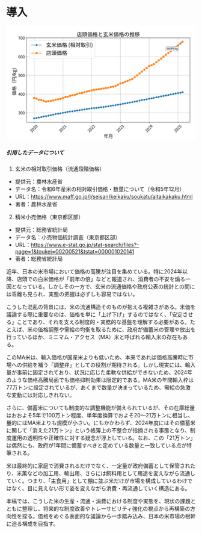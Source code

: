 # 導入
![店頭価格と玄米価格の推移](./figs/rice_prices.png)

##### 引用したデータについて
1. 玄米の相対取引価格（流通段階価格）
- 提供元：農林水産省
- データ名：​令和6年産米の相対取引価格・数量について（令和5年12月）
- URL：​https://www.maff.go.jp/j/seisan/keikaku/soukatu/aitaikakaku.html
- 著者：農林水産省

2. 精米小売価格（東京都区部）
- 提供元：総務省統計局
- データ名：​小売物価統計調査（東京都区部）
- URL：​https://www.e-stat.go.jp/stat-search/files?-page=1&toukei=00200521&tstat=000001020141
- 著者：​総務省統計局

近年、日本の米市場において価格の高騰が注目を集めている。特に2024年以降、店頭での白米価格が「前年の倍」などと報道され、消費者の不安を煽る一因となっている。しかしその一方で、玄米の流通価格や政府公表の統計との間には乖離も見られ、実態の把握は必ずしも容易ではない。

こうした混乱の背景には、米の流通構造そのものが抱える複雑さがある。米価を議論する際に重要なのは、価格を単に「上げ下げ」するのではなく、「安定させる」ことであり、それを支える制度的・実務的な基盤を理解する必要がある。たとえば、米の価格調整や需給の均衡を取るために、政府が備蓄米の管理や放出を行っているほか、ミニマム・アクセス（MA）米と呼ばれる輸入米の存在もある。

このMA米は、輸入価格が国産米よりも低いため、本来であれば価格高騰時に市場への供給を補う「調整弁」としての役割が期待される。しかし現実には、輸入量が事前に固定されており、状況に応じた柔軟な供給ができないため、2024年のような価格高騰局面でも価格抑制効果は限定的である。MA米の年間輸入枠は77万トンに設定されているが、あくまで数量が決まっているため、需給の急激な変動には対応しきれない。

さらに、備蓄米についても制度的な調整機能が備えられているが、その在庫総量はおおよそ5年で100万トン程度、単年度換算でおよそ20～21万トンに相当し、量的にはMA米よりも規模が小さい。にもかかわらず、2024年度にはその備蓄米に関して「消えた21万トン」という帳簿上の不整合が指摘される事態となり、制度運用の透明性や正確性に対する疑念が浮上している。なお、この「21万トン」は偶然にも、政府が1年間に備蓄すべきと定めている数量と一致している点が特筆される。

米は最終的に家庭で消費されるだけでなく、一定量が政府備蓄として保管されたり、米菓などの加工用、輸出用、さらには飼料用として用途を変えながら流通していく。つまり、「主食用」として棚に並ぶ米だけが市場を構成しているわけではなく、目に見えない形で姿を変えながら消費・再流通していく構造にある。

本稿では、こうした米の生産・流通・消費における制度や実態を、現状の課題とともに整理し、将来的な制度改善やトレーサビリティ強化の視点から再構築の方向性を探る。価格をめぐる表面的な議論から一歩踏み込み、日本の米市場の根幹に迫る構成を目指す。



